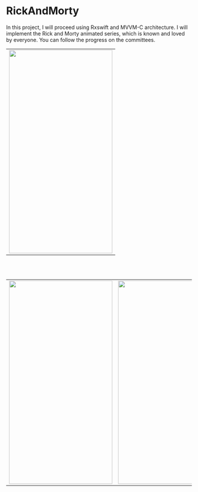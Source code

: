 # RickAndMorty

In this project, I will proceed using Rxswift and MVVM-C architecture. I will implement the Rick and Morty animated series, which is known and loved by everyone. You can follow the progress on the committees.

<table>
  <tr>
    <td><img src="https://user-images.githubusercontent.com/82471515/226112003-011204a9-ac34-4962-9f1b-67a5be440e39.png" width=280 height=550></td>
  </tr>
</table>
<br>
</br>
<table>
  <tr>
    <td><img src="" width=280 height=550></td>
    <td><img src="" width=280 height=550></td>
    <td><img src="" width=280 height=550></td>
 </table>
 
